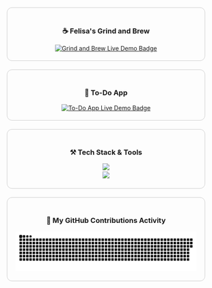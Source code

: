 <!-- Bento Grid Container -->
<div align="center" style="display: grid; grid-template-columns: repeat(auto-fit, minmax(300px, 1fr)); gap: 20px; padding: 20px;">

  <!-- Felisa's Grind and Brew Card -->
  <div align="center" style="border: 1px solid #ccc; border-radius: 12px; padding: 20px;">
    <h3>☕ Felisa's Grind and Brew</h3>
    <a href="https://felisas-final-project.vercel.app/" target="_blank">
      <img src="https://img.shields.io/badge/Grind%20and%20Brew-Live%20Demo-blue?style=for-the-badge&logo=vercel" alt="Grind and Brew Live Demo Badge" />
    </a>
  </div>

  <!-- To-Do App Card -->
  <div align="center" style="border: 1px solid #ccc; border-radius: 12px; padding: 20px;">
    <h3>📝 To-Do App</h3>
    <a href="https://to-do-app-gamma-brown-99.vercel.app/" target="_blank">
      <img src="https://img.shields.io/badge/To--Do%20App-Live%20Demo-blue?style=for-the-badge&logo=vercel" alt="To-Do App Live Demo Badge" />
    </a>
  </div>

  <!-- Tech Stack -->
  <div align="center" style="border: 1px solid #ccc; border-radius: 12px; padding: 20px;">
    <h3>⚒️ Tech Stack & Tools</h3>
    <img src="https://skillicons.dev/icons?i=nodejs,express,mongodb,javascript,mysql,postgres,firebase,supabase,vercel" />
    <br/>
    <img src="https://skillicons.dev/icons?i=netlify,docker,bash,bun,vite,deno,postman,vscode,git,prisma" />
  </div>

  <!-- GitHub Snake Contributions -->
  <div align="center" style="border: 1px solid #ccc; border-radius: 12px; padding: 20px;">
    <h3>👾 My GitHub Contributions Activity</h3>
    <picture>
      <source media="(prefers-color-scheme: dark)" srcset="https://raw.githubusercontent.com/selerqc/selerqc/output/github-contribution-grid-snake-dark.svg">
      <source media="(prefers-color-scheme: light)" srcset="https://raw.githubusercontent.com/selerqc/selerqc/output/github-contribution-grid-snake.svg">
      <img alt="Snake Animation" src="https://raw.githubusercontent.com/selerqc/selerqc/output/github-contribution-grid-snake.svg" />
    </picture>
  </div>



</div>
